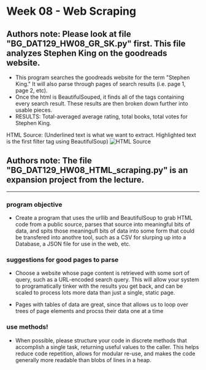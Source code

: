 # Week 08 - Web Scraping

## Authors note: Please look at file "BG_DAT129_HW08_GR_SK.py" first. This file analyzes Stephen King on the goodreads website.
* This program searches the goodreads website for the term "Stephen King." It will also parse through pages of search results (i.e. page 1, page 2, etc).
* Once the html is BeautifulSouped, it finds all of the tags containing every search result. These results are then broken down further into usable pieces.
* RESULTS: Total-averaged average rating, total books, total votes for Stephen King.

HTML Source: (Underlined text is what we want to extract. Highlighted text is the first filter tag using BeautifulSoup)
![HTML Source](https://raw.githubusercontent.com/brandyn-gilbert/dat129_ccac/master/Week%2008/Not%20Quite%20Working/HTML_Example_Code.PNG)


## Authors note: The file "BG_DAT129_HW08_HTML_scraping.py" is an expansion project from the lecture.

---

### program objective
* Create a program that uses the urllib and BeautifulSoup to grab HTML code from a public source, parses that source into meaningful bits of data, and spits those meaningufl bits of data into some form that could be transfered into anothre tool, such as a CSV for slurping up into a Database, a JSON file for use in the web, etc.

### suggestions for good pages to parse
* Choose a website whose page content is retrieved with some sort of query, such as a URL-encoded search query. This will allow your system to programatically tinker with the results you get back, and can be scaled to process lots more data than just a single, static page.

* Pages with tables of data are great, since that allows us to loop over trees of page elements and procss their data one at a time

### use methods!
* When possible, please structure your code in discrete methods that accomplish a single task, returning useful values to the caller. This helps reduce code repetition, allows for modular re-use, and makes the code generally more readable than blobs of lines in a heap.